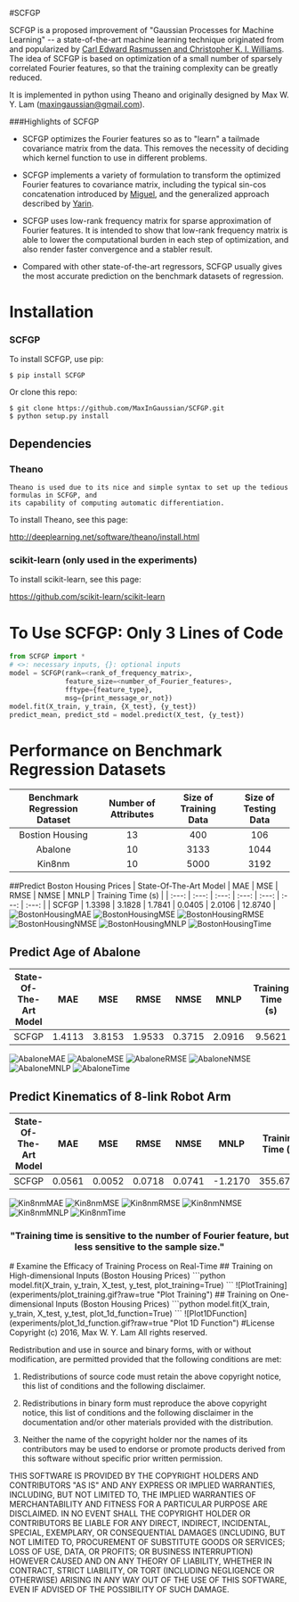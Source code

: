 #SCFGP

SCFGP is a proposed improvement of "Gaussian Processes for Machine Learning" -- a state-of-the-art machine learning technique originated from and popularized by [Carl Edward Rasmussen and Christopher K. I. Williams](http://www.gaussianprocess.org/gpml/). The idea of SCFGP is based on optimization of a small number of sparsely correlated Fourier features, so that the training complexity can be greatly reduced. 

It is implemented in python using Theano and originally designed by Max W. Y. Lam (maxingaussian@gmail.com).

###Highlights of SCFGP

- SCFGP optimizes
the Fourier features so as to "learn" a tailmade covariance matrix from the data. 
This removes the necessity of deciding which kernel function to use in different problems.

- SCFGP implements a variety of formulation to transform the optimized Fourier features to covariance matrix, including the typical sin-cos concatenation introduced by [Miguel](http://www.jmlr.org/papers/v11/lazaro-gredilla10a.html), and the generalized approach described by [Yarin](http://jmlr.org/proceedings/papers/v37/galb15.html).

- SCFGP uses low-rank frequency matrix for sparse approximation of Fourier features. It is 
intended to show that low-rank frequency matrix is able to lower the computational 
burden in each step of optimization, and also render faster convergence and a stabler result.

- Compared with other 
state-of-the-art regressors, SCFGP usually gives the most accurate prediction on the benchmark datasets of regression.

# Installation
   
### SCFGP

To install SCFGP, use pip:

    $ pip install SCFGP

Or clone this repo:

    $ git clone https://github.com/MaxInGaussian/SCFGP.git
    $ python setup.py install

## Dependencies
### Theano
    Theano is used due to its nice and simple syntax to set up the tedious formulas in SCFGP, and
    its capability of computing automatic differentiation.
    
To install Theano, see this page:

   http://deeplearning.net/software/theano/install.html

### scikit-learn (only used in the experiments)
    
To install scikit-learn, see this page:

   https://github.com/scikit-learn/scikit-learn
# To Use SCFGP: Only 3 Lines of Code
```python
from SCFGP import *
# <>: necessary inputs, {}: optional inputs
model = SCFGP(rank=<rank_of_frequency_matrix>,
              feature_size=<number_of_Fourier_features>,
              fftype={feature_type},
              msg={print_message_or_not})
model.fit(X_train, y_train, {X_test}, {y_test})
predict_mean, predict_std = model.predict(X_test, {y_test})
```
# Performance on Benchmark Regression Datasets
| Benchmark Regression Dataset | Number of Attributes | Size of Training Data | Size of Testing Data |
| :---: | :---: | :---: | :---: |
| Bostion Housing | 13 | 400 | 106 |
| Abalone | 10 | 3133 | 1044 |
| Kin8nm | 10 | 5000 | 3192 |
##Predict Boston Housing Prices
| State-Of-The-Art Model | MAE | MSE | RMSE | NMSE | MNLP | Training Time (s) |
| :---: | :---: | :---: | :---: | :---: | :---: | :---: |
| SCFGP | 1.3398 | 3.1828 | 1.7841 | 0.0405 | 2.0106 | 12.8740 |
![BostonHousingMAE](experiments/boston_housing/full_rank_plots/mae.png?raw=true "Boston Housing MAE")
![BostonHousingMSE](experiments/boston_housing/full_rank_plots/mse.png?raw=true "Boston Housing MSE")
![BostonHousingRMSE](experiments/boston_housing/full_rank_plots/rmse.png?raw=true "Boston Housing RMAE")
![BostonHousingNMSE](experiments/boston_housing/full_rank_plots/nmse.png?raw=true "Boston Housing NMSE")
![BostonHousingMNLP](experiments/boston_housing/full_rank_plots/mnlp.png?raw=true "Boston Housing MNLP")
![BostonHousingTime](experiments/boston_housing/full_rank_plots/time.png?raw=true "Boston Housing Time")
## Predict Age of Abalone
| State-Of-The-Art Model | MAE | MSE | RMSE | NMSE | MNLP | Training Time (s) |
| :---: | :---: | :---: | :---: | :---: | :---: | :---: |
| SCFGP | 1.4113 | 3.8153 | 1.9533 | 0.3715 | 2.0916 | 9.5621 |
![AbaloneMAE](experiments/abalone/full_rank_plots/mae.png?raw=true "Abalone MAE")
![AbaloneMSE](experiments/abalone/full_rank_plots/mse.png?raw=true "Abalone MSE")
![AbaloneRMSE](experiments/abalone/full_rank_plots/rmse.png?raw=true "Abalone RMAE")
![AbaloneNMSE](experiments/abalone/full_rank_plots/nmse.png?raw=true "Abalone NMSE")
![AbaloneMNLP](experiments/abalone/full_rank_plots/mnlp.png?raw=true "Abalone MNLP")
![AbaloneTime](experiments/abalone/full_rank_plots/time.png?raw=true "Abalone Time")
## Predict Kinematics of 8-link Robot Arm
| State-Of-The-Art Model | MAE | MSE | RMSE | NMSE | MNLP | Training Time (s) |
| :---: | :---: | :---: | :---: | :---: | :---: | :---: |
| SCFGP | 0.0561 | 0.0052 | 0.0718 | 0.0741 | -1.2170 | 355.6762 |
![Kin8nmMAE](experiments/kin8nm/low_rank_plots/mae.png?raw=true "Kin8nm MAE")
![Kin8nmMSE](experiments/kin8nm/low_rank_plots/mse.png?raw=true "Kin8nm MSE")
![Kin8nmRMSE](experiments/kin8nm/low_rank_plots/rmse.png?raw=true "Kin8nm RMAE")
![Kin8nmNMSE](experiments/kin8nm/low_rank_plots/nmse.png?raw=true "Kin8nm NMSE")
![Kin8nmMNLP](experiments/kin8nm/low_rank_plots/mnlp.png?raw=true "Kin8nm MNLP")
![Kin8nmTime](experiments/kin8nm/low_rank_plots/time.png?raw=true "Kin8nm Time")
<h3 align="center">
"Training time is sensitive to the number of Fourier feature, but less sensitive to the sample size."
</h3>
# Examine the Efficacy of Training Process on Real-Time
## Training on High-dimensional Inputs (Boston Housing Prices)
```python
model.fit(X_train, y_train, X_test, y_test, plot_training=True)
```
![PlotTraining](experiments/plot_training.gif?raw=true "Plot Training")
## Training on One-dimensional Inputs (Boston Housing Prices)
```python
model.fit(X_train, y_train, X_test, y_test, plot_1d_function=True)
```
![Plot1DFunction](experiments/plot_1d_function.gif?raw=true "Plot 1D Function")
#License
Copyright (c) 2016, Max W. Y. Lam
All rights reserved.

Redistribution and use in source and binary forms, with or without modification, are permitted provided that the following conditions are met:

1. Redistributions of source code must retain the above copyright notice, this list of conditions and the following disclaimer.

2. Redistributions in binary form must reproduce the above copyright notice, this list of conditions and the following disclaimer in the documentation and/or other materials provided with the distribution.

3. Neither the name of the copyright holder nor the names of its contributors may be used to endorse or promote products derived from this software without specific prior written permission.

THIS SOFTWARE IS PROVIDED BY THE COPYRIGHT HOLDERS AND CONTRIBUTORS "AS IS" AND ANY EXPRESS OR IMPLIED WARRANTIES, INCLUDING, BUT NOT LIMITED TO, THE IMPLIED WARRANTIES OF MERCHANTABILITY AND FITNESS FOR A PARTICULAR PURPOSE ARE DISCLAIMED. IN NO EVENT SHALL THE COPYRIGHT HOLDER OR CONTRIBUTORS BE LIABLE FOR ANY DIRECT, INDIRECT, INCIDENTAL, SPECIAL, EXEMPLARY, OR CONSEQUENTIAL DAMAGES (INCLUDING, BUT NOT LIMITED TO, PROCUREMENT OF SUBSTITUTE GOODS OR SERVICES; LOSS OF USE, DATA, OR PROFITS; OR BUSINESS INTERRUPTION) HOWEVER CAUSED AND ON ANY THEORY OF LIABILITY, WHETHER IN CONTRACT, STRICT LIABILITY, OR TORT (INCLUDING NEGLIGENCE OR OTHERWISE) ARISING IN ANY WAY OUT OF THE USE OF THIS SOFTWARE, EVEN IF ADVISED OF THE POSSIBILITY OF SUCH DAMAGE.